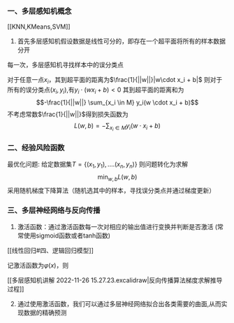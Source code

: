 ### 一、多层感知机概念

[[KNN,KMeans,SVM]]
1. 首先多层感知机假设数据是线性可分的，即存在一个超平面将所有的样本数据分开

每一次，多层感知机寻找样本中的误分类点

对于任意一点$x_i$，其到超平面的距离为$\frac{1}{||w||}|w\cdot x_i + b|$
则对于所有的误分类点$(x_i,y_i)$,有$y_i \cdot (wx_i + b) < 0$
其到超平面的距离和为
$$-\frac{1}{||w||} \sum_{x_i \in M} y_i(w \cdot x_i + b)$$
不考虑常数$\frac{1}{||w||}$得到损失函数为
$$ L(w,b) = - \sum_{x_i \in M} y_i(w \cdot x_i + b)$$

### 二、经验风险函数

最优化问题:  给定数据集$T = \{(x_1,y_1),....(x_n,y_n)\}$
则问题转化为求解
$$\min _{w,b}L(w,b)$$
采用随机梯度下降算法（随机选其中的样本，寻找误分类点并通过梯度更新）

### 三、多层神经网络与反向传播

1. 激活函数：通过激活函数每一次对相应的输出值进行变换并判断是否激活 (常常使用sigmoid函数或者tanh函数)

[[线性回归#四、逻辑回归模型]]

记激活函数为$\varphi(x)$，则

[[多层感知机讲解 2022-11-26 15.27.23.excalidraw|反向传播算法梯度求解推导过程]]

2. 通过使用激活函数，我们可以通过多层神经网络拟合出各类需要的曲面,从而实现数据的精确预测
